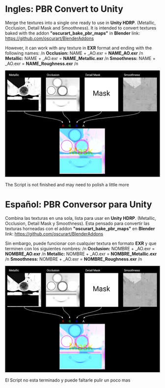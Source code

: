 # Ingles: PBR Convert to Unity
Merge the textures into a single one ready to use in **Unity HDRP**. (Metallic, Occlusion, Detail Mask and Smoothness).
It is intended to convert textures baked with the addon **"oscurart_bake_pbr_maps"** in **Blender** link: https://github.com/oscurart/BlenderAddons

However, it can work with any texture in **EXR** format and ending with the following names: /n
**Occlusion:** NAME + _AO.exr = **NAME_AO.exr** /n
**Metallic:** NAME + _AO.exr = **NAME_Metallic.exr** /n
**Smoothness:** NAME + _AO.exr = **NAME_Roughness.exr** /n

![Example](https://raw.githubusercontent.com/Dante-Leoncini/PBR_Convert_toUnity/main/Documentacion/unity_example.jpeg)

The Script is not finished and may need to polish a little more

# Español: PBR Conversor para Unity
Combina las texturas en una sola, lista para usar en **Unity HDRP**. (Metallic, Occlusion, Detail Mask y Smoothness).
Esta pensado para convertir las texturas horneadas con el addon **"oscurart_bake_pbr_maps"** en **Blender** link: https://github.com/oscurart/BlenderAddons

Sin embargo, puede funcionar con cualquier textura en formato **EXR** y que terminen con los siguientes nombres: /n
**Occlusion:** NOMBRE + _AO.exr = **NOMBRE_AO.exr** /n
**Metallic:** NOMBRE + _AO.exr = **NOMBRE_Metallic.exr** /n
**Smoothness:** NOMBRE + _AO.exr = **NOMBRE_Roughness.exr** /n

![Example](https://raw.githubusercontent.com/Dante-Leoncini/PBR_Convert_toUnity/main/Documentacion/unity_example.jpeg)

El Script no esta terminado y puede faltarle pulir un poco mas
